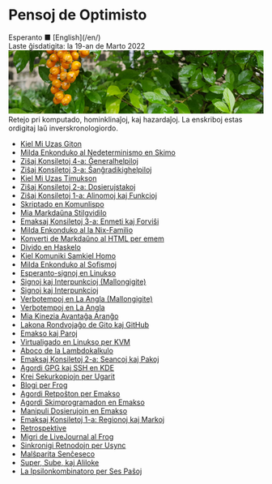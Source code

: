 Pensoj de Optimisto
===================

<div class="center">Esperanto ■ [English](/en/)</div>
<div class="center">Laste ĝisdatigita: la 19-an de Marto 2022</div>

<img src="/bil/pluvis-1008x250.webp" class="banner" alt="pluvis" title="Ĉe la vizaĝo de la kosmo, ni ĉiuj estas porĉiame infanoj." />

<div class="text-right">Retejo pri komputado, hominklinaĵoj, kaj hazardaĵoj. La enskriboj estas ordigitaj laŭ inverskronologiordo.</div>

- [Kiel Mi Uzas Giton](gito/)
- [Milda Enkonduko al Nedeterminismo en Skimo](amb/)
- [Ziŝaj Konsiletoj 4-a: Ĝeneralhelpiloj](zisxkonsiletoj-4-a/)
- [Ziŝaj Konsiletoj 3-a: Ŝanĝradikighelpiloj](zisxkonsiletoj-3-a/)
- [Kiel Mi Uzas Timukson](timukso/)
- [Ziŝaj Konsiletoj 2-a: Dosierujstakoj](zisxkonsiletoj-2-a/)
- [Ziŝaj Konsiletoj 1-a: Alinomoj kaj Funkcioj](zisxkonsiletoj-1-a/)
- [Skriptado en Komunlispo](skripti-lispon/)
- [Mia Markdaŭna Stilgvidilo](markdauxno/)
- [Emaksaj Konsiletoj 3-a: Enmeti kaj Forviŝi](emakskonsiletoj-3-a/)
- [Milda Enkonduko al la Nix-Familio](nix/)
- [Konverti de Markdaŭno al HTML per emem](emem/)
- [Divido en Haskelo](haskeldivido/)
- [Kiel Komuniki Samkiel Homo](homo/)
- [Milda Enkonduko al Sofismoj](sofismoj/)
- [Esperanto-signoj en Linukso](eo-linukso/)
- [Signoj kaj Interpunkcioj (Mallongigite)](signoj-interpunkcioj-mallongigite/)
- [Signoj kaj Interpunkcioj](signoj-interpunkcioj/)
- [Verbotempoj en La Angla (Mallongigite)](verbotempoj-la-angla-mallongigite/)
- [Verbotempoj en La Angla](verbotempoj-la-angla/)
- [Mia Kinezia Avantaĝa Aranĝo](avantagxo/)
- [Lakona Rondvojaĝo de Gito kaj GitHub](gito-github/)
- [Emakso kaj Paroj](emakso-paroj/)
- [Virtualigado en Linukso per KVM](kvm/)
- [Aboco de la Lambdokalkulo](lambdokalkulo/)
- [Emaksaj Konsiletoj 2-a: Seancoj kaj Pakoj](emakskonsiletoj-2-a/)
- [Agordi GPG kaj SSH en KDE](gsk/)
- [Krei Sekurkopiojn per Ugarit](ugarit/)
- [Blogi per Frog](frog/)
- [Agordi Retpoŝton per Emakso](emakso-retposxto/)
- [Agordi Skimprogramadon en Emakso](emakso-skimo/)
- [Manipuli Dosierujojn en Emakso](emakso-dired/)
- [Emaksaj Konsiletoj 1-a: Regionoj kaj Markoj](emakskonsiletoj-1-a/)
- [Retrospektive](retrospektive/)
- [Migri de LiveJournal al Frog](livefrog/)
- [Sinkronigi Retnodojn per Usync](usync/)
- [Malŝparita Senĉeseco](malsxparita/)
- [Super, Sube, kaj Aliloke](super-sube/)
- [La Ipsilonkombinatoro per Ses Paŝoj](ipsilono/)
